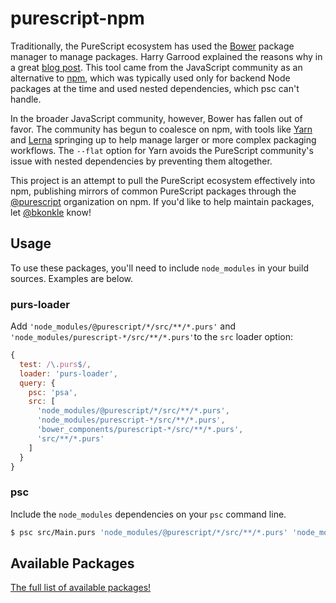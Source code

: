 # purescript-npm

Traditionally, the PureScript ecosystem has used the [Bower](https://bower.io/) package manager to manage packages. Harry Garrood explained the reasons why in a great [blog post](http://harry.garrood.me/blog/purescript-why-bower/). This tool came from the JavaScript community as an alternative to [npm](https://www.npmjs.com/), which was typically used only for backend Node packages at the time and used nested dependencies, which psc can't handle.

In the broader JavaScript community, however, Bower has fallen out of favor. The community has begun to coalesce on npm, with tools like [Yarn](https://yarnpkg.com/en/) and [Lerna](https://lernajs.io/) springing up to help manage larger or more complex packaging workflows. The `--flat` option for Yarn avoids the PureScript community's issue with nested dependencies by preventing them altogether.

This project is an attempt to pull the PureScript ecosystem effectively into npm, publishing mirrors of common PureScript packages through the [@purescript](https://www.npmjs.com/org/purescript) organization on npm. If you'd like to help maintain packages, let [@bkonkle](https://github.com/bkonkle) know!

## Usage

To use these packages, you'll need to include `node_modules` in your build sources. Examples are below.

### purs-loader

Add `'node_modules/@purescript/*/src/**/*.purs'` and `'node_modules/purescript-*/src/**/*.purs'`to the `src` loader option:

```js
{
  test: /\.purs$/,
  loader: 'purs-loader',
  query: {
    psc: 'psa',
    src: [
      'node_modules/@purescript/*/src/**/*.purs',
      'node_modules/purescript-*/src/**/*.purs',
      'bower_components/purescript-*/src/**/*.purs',
      'src/**/*.purs'
    ]
  }
}
```

### psc

Include the `node_modules` dependencies on your `psc` command line.

```sh
$ psc src/Main.purs 'node_modules/@purescript/*/src/**/*.purs' 'node_modules/purescript-*/src/**/*.purs'
```

## Available Packages

[The full list of available packages!](https://www.npmjs.com/org/purescript)
